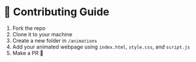 # 🤝 Contributing Guide

1. Fork the repo
2. Clone it to your machine
3. Create a new folder in `/animations`
4. Add your animated webpage using `index.html`, `style.css`, and `script.js`
5. Make a PR 🎉